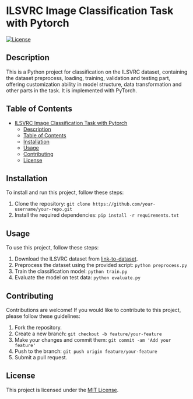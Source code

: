 # ILSVRC Image Classification Task with Pytorch

[![License](https://img.shields.io/badge/license-MIT-blue.svg)](LICENSE)

## Description

This is a Python project for classification on the ILSVRC dataset, containing the dataset preprocess, loading, training, validation and testing part, offering customization ability in model structure, data transformation and other parts in the task. It is implemented with PyTorch.

## Table of Contents

- [ILSVRC Image Classification Task with Pytorch](#ilsvrc-image-classification-task-with-pytorch)
  - [Description](#description)
  - [Table of Contents](#table-of-contents)
  - [Installation](#installation)
  - [Usage](#usage)
  - [Contributing](#contributing)
  - [License](#license)

## Installation

To install and run this project, follow these steps:

1. Clone the repository: `git clone https://github.com/your-username/your-repo.git`
2. Install the required dependencies: `pip install -r requirements.txt`

## Usage

To use this project, follow these steps:

1. Download the ILSVRC dataset from [link-to-dataset](https://example.com/dataset).
2. Preprocess the dataset using the provided script: `python preprocess.py`
3. Train the classification model: `python train.py`
4. Evaluate the model on test data: `python evaluate.py`

## Contributing

Contributions are welcome! If you would like to contribute to this project, please follow these guidelines:

1. Fork the repository.
2. Create a new branch: `git checkout -b feature/your-feature`
3. Make your changes and commit them: `git commit -am 'Add your feature'`
4. Push to the branch: `git push origin feature/your-feature`
5. Submit a pull request.

## License

This project is licensed under the [MIT License](LICENSE).
